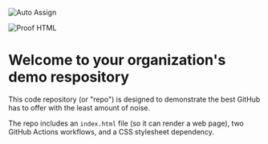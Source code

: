 ![Auto Assign](https://github.com/my-test-1234/demo-repository/actions/workflows/auto-assign.yml/badge.svg)

![Proof HTML](https://github.com/my-test-1234/demo-repository/actions/workflows/proof-html.yml/badge.svg)

# Welcome to your organization's demo respository
This code repository (or "repo") is designed to demonstrate the best GitHub has to offer with the least amount of noise.

The repo includes an `index.html` file (so it can render a web page), two GitHub Actions workflows, and a CSS stylesheet dependency.
